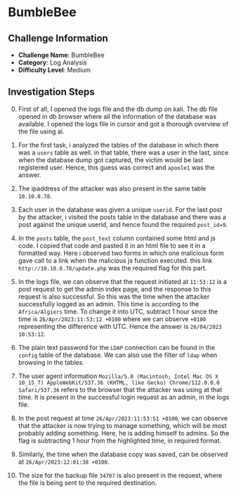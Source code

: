 # BumbleBee

## Challenge Information
- **Challenge Name**: BumbleBee
- **Category**: Log Analysis
- **Difficulty Level**: Medium

## Investigation Steps

0. First of all, I opened the logs file and the db dump on kali. The db file opened in db browser where all the information of the database was available. I opened the logs file in cursor and got a thorough overview of the file using ai.

1. For the first task, i analyzed the tables of the database in which there was a `users` table as well. in that table, there was a user in the last, since when the database dump got captured, the victim would be last registered user. Hence, this guess was correct and `apoole1` was the answer.

2. The ipaddress of the attacker was also present in the same table `10.10.0.78`.

3. Each user in the database was given a unique `userid`. For the last post by the attacker, i visited the posts table in the database and there was a post against the unique userid, and hence found the required `post_id=9`.

4. In the `posts` table, the `post_text` column contained some html and js code. I copied that code and pasted it in an html file to see it in a formatted way. Here i observed two forms in which one malicious form gave call to a link when the malicious js function executed. this link `http://10.10.0.78/update.php` was the required flag for this part.

5. In the logs file, we can observe that the request initiated at `11:53:12` is a post request to get the admin index page, and the response to this request is also successful. So this was the time when the attacker successfully logged as an admin. This time is according to the `Africa/Algiers` time. To change it into UTC, subtract 1 hour since the time is `26/Apr/2023:11:53:12 +0100` where we can observe `+0100` representing the difference with UTC. Hence the answer is `26/04/2023 10:53:12`.

6. The plain text password for the `LDAP` connection can be found in the `config` table of the database. We can also use the filter of `ldap` when browsing in the tables.

7. The user agent information `Mozilla/5.0 (Macintosh; Intel Mac OS X 10_15_7) AppleWebKit/537.36 (KHTML, like Gecko) Chrome/112.0.0.0 Safari/537.36` refers to the browser that the attacker was using at that time. It is present in the successful login request as an admin, in the logs file.

8. In the post request at time `26/Apr/2023:11:53:51 +0100`, we can observe that the attacker is now trying to manage something, which will be most probably adding something. Here, he is adding himself to admins. So the flag is subtracting 1 hour from the highlighted time, in required format.

9. Similarly, the time when the database copy was saved, can be observed at `26/Apr/2023:12:01:38 +0100`.

10. The size for the backup file `34707` is also present in the request, where the file is being sent to the required destination.
